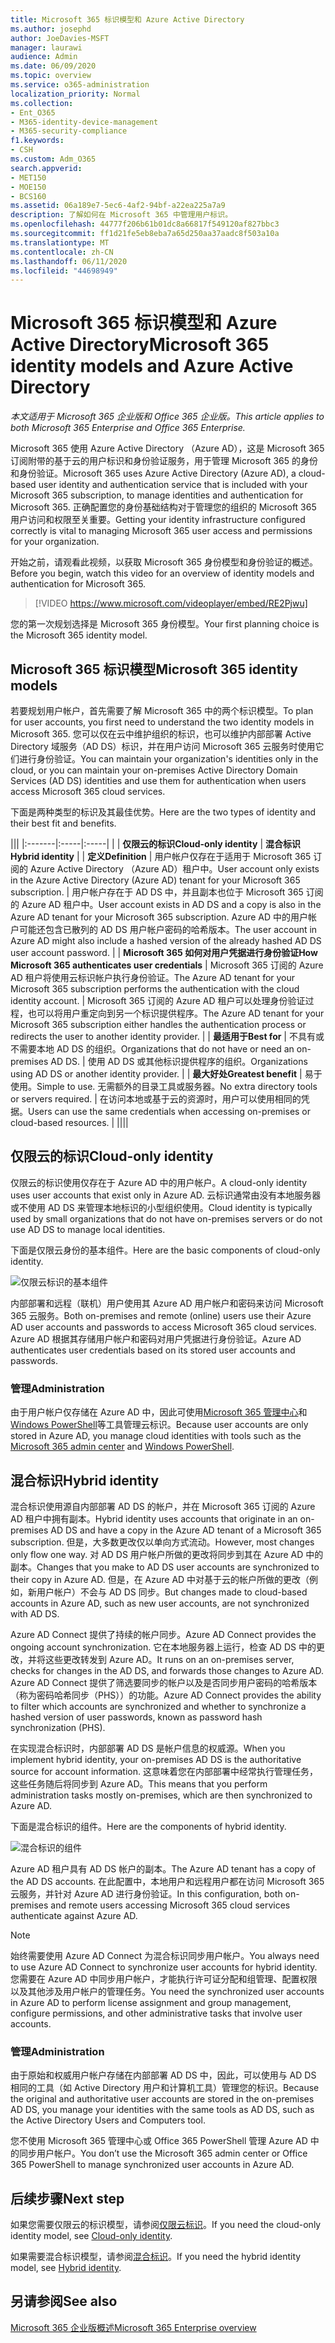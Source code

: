 ```yaml
---
title: Microsoft 365 标识模型和 Azure Active Directory
ms.author: josephd
author: JoeDavies-MSFT
manager: laurawi
audience: Admin
ms.date: 06/09/2020
ms.topic: overview
ms.service: o365-administration
localization_priority: Normal
ms.collection:
- Ent_O365
- M365-identity-device-management
- M365-security-compliance
f1.keywords:
- CSH
ms.custom: Adm_O365
search.appverid:
- MET150
- MOE150
- BCS160
ms.assetid: 06a189e7-5ec6-4af2-94bf-a22ea225a7a9
description: 了解如何在 Microsoft 365 中管理用户标识。
ms.openlocfilehash: 44777f206b61b01dc8a66817f549120af827bbc3
ms.sourcegitcommit: ff1d21fe5eb8eba7a65d250aa37aadc8f503a10a
ms.translationtype: MT
ms.contentlocale: zh-CN
ms.lasthandoff: 06/11/2020
ms.locfileid: "44698949"
---
```

# <a name="microsoft-365-identity-models-and-azure-active-directory"></a><span data-ttu-id="fdd9c-103">Microsoft 365 标识模型和 Azure Active Directory</span><span class="sxs-lookup"><span data-stu-id="fdd9c-103">Microsoft 365 identity models and Azure Active Directory</span></span>

<span data-ttu-id="fdd9c-104">*本文适用于 Microsoft 365 企业版和 Office 365 企业版。*</span><span class="sxs-lookup"><span data-stu-id="fdd9c-104">*This article applies to both Microsoft 365 Enterprise and Office 365 Enterprise.*</span></span>

<span data-ttu-id="fdd9c-105">Microsoft 365 使用 Azure Active Directory （Azure AD），这是 Microsoft 365 订阅附带的基于云的用户标识和身份验证服务，用于管理 Microsoft 365 的身份和身份验证。</span><span class="sxs-lookup"><span data-stu-id="fdd9c-105">Microsoft 365 uses Azure Active Directory (Azure AD), a cloud-based user identity and authentication service that is included with your Microsoft 365 subscription, to manage identities and authentication for Microsoft 365.</span></span> <span data-ttu-id="fdd9c-106">正确配置您的身份基础结构对于管理您的组织的 Microsoft 365 用户访问和权限至关重要。</span><span class="sxs-lookup"><span data-stu-id="fdd9c-106">Getting your identity infrastructure configured correctly is vital to managing Microsoft 365 user access and permissions for your organization.</span></span>

<span data-ttu-id="fdd9c-107">开始之前，请观看此视频，以获取 Microsoft 365 身份模型和身份验证的概述。</span><span class="sxs-lookup"><span data-stu-id="fdd9c-107">Before you begin, watch this video for an overview of identity models and authentication for Microsoft 365.</span></span>

> [!VIDEO https://www.microsoft.com/videoplayer/embed/RE2Pjwu]

<span data-ttu-id="fdd9c-108">您的第一次规划选择是 Microsoft 365 身份模型。</span><span class="sxs-lookup"><span data-stu-id="fdd9c-108">Your first planning choice is the Microsoft 365 identity model.</span></span>

## <a name="microsoft-365-identity-models"></a><span data-ttu-id="fdd9c-109">Microsoft 365 标识模型</span><span class="sxs-lookup"><span data-stu-id="fdd9c-109">Microsoft 365 identity models</span></span>

<span data-ttu-id="fdd9c-110">若要规划用户帐户，首先需要了解 Microsoft 365 中的两个标识模型。</span><span class="sxs-lookup"><span data-stu-id="fdd9c-110">To plan for user accounts, you first need to understand the two identity models in Microsoft 365.</span></span> <span data-ttu-id="fdd9c-111">您可以仅在云中维护组织的标识，也可以维护内部部署 Active Directory 域服务（AD DS）标识，并在用户访问 Microsoft 365 云服务时使用它们进行身份验证。</span><span class="sxs-lookup"><span data-stu-id="fdd9c-111">You can maintain your organization's identities only in the cloud, or you can maintain your on-premises Active Directory Domain Services (AD DS) identities and use them for authentication when users access Microsoft 365 cloud services.</span></span>  

<span data-ttu-id="fdd9c-112">下面是两种类型的标识及其最佳优势。</span><span class="sxs-lookup"><span data-stu-id="fdd9c-112">Here are the two types of identity and their best fit and benefits.</span></span>

|||
|:-------|:-----|:-----|
|  | <span data-ttu-id="fdd9c-113">**仅限云的标识**</span><span class="sxs-lookup"><span data-stu-id="fdd9c-113">**Cloud-only identity**</span></span> | <span data-ttu-id="fdd9c-114">**混合标识**</span><span class="sxs-lookup"><span data-stu-id="fdd9c-114">**Hybrid identity**</span></span> |
| <span data-ttu-id="fdd9c-115">**定义**</span><span class="sxs-lookup"><span data-stu-id="fdd9c-115">**Definition**</span></span> | <span data-ttu-id="fdd9c-116">用户帐户仅存在于适用于 Microsoft 365 订阅的 Azure Active Directory （Azure AD）租户中。</span><span class="sxs-lookup"><span data-stu-id="fdd9c-116">User account only exists in the Azure Active Directory (Azure AD) tenant for your Microsoft 365 subscription.</span></span> | <span data-ttu-id="fdd9c-117">用户帐户存在于 AD DS 中，并且副本也位于 Microsoft 365 订阅的 Azure AD 租户中。</span><span class="sxs-lookup"><span data-stu-id="fdd9c-117">User account exists in AD DS and a copy is also in the Azure AD tenant for your Microsoft 365 subscription.</span></span> <span data-ttu-id="fdd9c-118">Azure AD 中的用户帐户可能还包含已散列的 AD DS 用户帐户密码的哈希版本。</span><span class="sxs-lookup"><span data-stu-id="fdd9c-118">The user account in Azure AD might also include a hashed version of the already hashed AD DS user account password.</span></span> |
| <span data-ttu-id="fdd9c-119">**Microsoft 365 如何对用户凭据进行身份验证**</span><span class="sxs-lookup"><span data-stu-id="fdd9c-119">**How Microsoft 365 authenticates user credentials**</span></span> | <span data-ttu-id="fdd9c-120">Microsoft 365 订阅的 Azure AD 租户将使用云标识帐户执行身份验证。</span><span class="sxs-lookup"><span data-stu-id="fdd9c-120">The Azure AD tenant for your Microsoft 365 subscription performs the authentication with the cloud identity account.</span></span> | <span data-ttu-id="fdd9c-121">Microsoft 365 订阅的 Azure AD 租户可以处理身份验证过程，也可以将用户重定向到另一个标识提供程序。</span><span class="sxs-lookup"><span data-stu-id="fdd9c-121">The Azure AD tenant for your Microsoft 365 subscription either handles the authentication process or redirects the user to another identity provider.</span></span> |
| <span data-ttu-id="fdd9c-122">**最适用于**</span><span class="sxs-lookup"><span data-stu-id="fdd9c-122">**Best for**</span></span> | <span data-ttu-id="fdd9c-123">不具有或不需要本地 AD DS 的组织。</span><span class="sxs-lookup"><span data-stu-id="fdd9c-123">Organizations that do not have or need an on-premises AD DS.</span></span> | <span data-ttu-id="fdd9c-124">使用 AD DS 或其他标识提供程序的组织。</span><span class="sxs-lookup"><span data-stu-id="fdd9c-124">Organizations using AD DS or another identity provider.</span></span> |
| <span data-ttu-id="fdd9c-125">**最大好处**</span><span class="sxs-lookup"><span data-stu-id="fdd9c-125">**Greatest benefit**</span></span> | <span data-ttu-id="fdd9c-126">易于使用。</span><span class="sxs-lookup"><span data-stu-id="fdd9c-126">Simple to use.</span></span> <span data-ttu-id="fdd9c-127">无需额外的目录工具或服务器。</span><span class="sxs-lookup"><span data-stu-id="fdd9c-127">No extra directory tools or servers required.</span></span> | <span data-ttu-id="fdd9c-128">在访问本地或基于云的资源时，用户可以使用相同的凭据。</span><span class="sxs-lookup"><span data-stu-id="fdd9c-128">Users can use the same credentials when accessing on-premises or cloud-based resources.</span></span> |
||||

## <a name="cloud-only-identity"></a><span data-ttu-id="fdd9c-129">仅限云的标识</span><span class="sxs-lookup"><span data-stu-id="fdd9c-129">Cloud-only identity</span></span>

<span data-ttu-id="fdd9c-130">仅限云的标识使用仅存在于 Azure AD 中的用户帐户。</span><span class="sxs-lookup"><span data-stu-id="fdd9c-130">A cloud-only identity uses user accounts that exist only in Azure AD.</span></span> <span data-ttu-id="fdd9c-131">云标识通常由没有本地服务器或不使用 AD DS 来管理本地标识的小型组织使用。</span><span class="sxs-lookup"><span data-stu-id="fdd9c-131">Cloud identity is typically used by small organizations that do not have on-premises servers or do not use AD DS to manage local identities.</span></span> 

<span data-ttu-id="fdd9c-132">下面是仅限云身份的基本组件。</span><span class="sxs-lookup"><span data-stu-id="fdd9c-132">Here are the basic components of cloud-only identity.</span></span>
 
![仅限云标识的基本组件](./media/about-office-365-identity/cloud-only-identity.png)

<span data-ttu-id="fdd9c-134">内部部署和远程（联机）用户使用其 Azure AD 用户帐户和密码来访问 Microsoft 365 云服务。</span><span class="sxs-lookup"><span data-stu-id="fdd9c-134">Both on-premises and remote (online) users use their Azure AD user accounts and passwords to access Microsoft 365 cloud services.</span></span> <span data-ttu-id="fdd9c-135">Azure AD 根据其存储用户帐户和密码对用户凭据进行身份验证。</span><span class="sxs-lookup"><span data-stu-id="fdd9c-135">Azure AD authenticates user credentials based on its stored user accounts and passwords.</span></span>

### <a name="administration"></a><span data-ttu-id="fdd9c-136">管理</span><span class="sxs-lookup"><span data-stu-id="fdd9c-136">Administration</span></span>
<span data-ttu-id="fdd9c-137">由于用户帐户仅存储在 Azure AD 中，因此可使用[Microsoft 365 管理中心](https://admin.microsoft.com)和[Windows PowerShell](https://docs.microsoft.com/office365/enterprise/powershell/manage-user-accounts-and-licenses-with-office-365-powershell)等工具管理云标识。</span><span class="sxs-lookup"><span data-stu-id="fdd9c-137">Because user accounts are only stored in Azure AD, you manage cloud identities with tools such as the [Microsoft 365 admin center](https://admin.microsoft.com) and [Windows PowerShell](https://docs.microsoft.com/office365/enterprise/powershell/manage-user-accounts-and-licenses-with-office-365-powershell).</span></span> 

## <a name="hybrid-identity"></a><span data-ttu-id="fdd9c-138">混合标识</span><span class="sxs-lookup"><span data-stu-id="fdd9c-138">Hybrid identity</span></span>

<span data-ttu-id="fdd9c-139">混合标识使用源自内部部署 AD DS 的帐户，并在 Microsoft 365 订阅的 Azure AD 租户中拥有副本。</span><span class="sxs-lookup"><span data-stu-id="fdd9c-139">Hybrid identity uses accounts that originate in an on-premises AD DS and have a copy in the Azure AD tenant of a Microsoft 365 subscription.</span></span> <span data-ttu-id="fdd9c-140">但是，大多数更改仅以单向方式流动。</span><span class="sxs-lookup"><span data-stu-id="fdd9c-140">However, most changes only flow one way.</span></span> <span data-ttu-id="fdd9c-141">对 AD DS 用户帐户所做的更改将同步到其在 Azure AD 中的副本。</span><span class="sxs-lookup"><span data-stu-id="fdd9c-141">Changes that you make to AD DS user accounts are synchronized to their copy in Azure AD.</span></span> <span data-ttu-id="fdd9c-142">但是，在 Azure AD 中对基于云的帐户所做的更改（例如，新用户帐户）不会与 AD DS 同步。</span><span class="sxs-lookup"><span data-stu-id="fdd9c-142">But changes made to cloud-based accounts in Azure AD, such as new user accounts, are not synchronized with AD DS.</span></span>

<span data-ttu-id="fdd9c-143">Azure AD Connect 提供了持续的帐户同步。</span><span class="sxs-lookup"><span data-stu-id="fdd9c-143">Azure AD Connect provides the ongoing account synchronization.</span></span> <span data-ttu-id="fdd9c-144">它在本地服务器上运行，检查 AD DS 中的更改，并将这些更改转发到 Azure AD。</span><span class="sxs-lookup"><span data-stu-id="fdd9c-144">It runs on an on-premises server, checks for changes in the AD DS, and forwards those changes to Azure AD.</span></span> <span data-ttu-id="fdd9c-145">Azure AD Connect 提供了筛选要同步的帐户以及是否同步用户密码的哈希版本（称为密码哈希同步（PHS））的功能。</span><span class="sxs-lookup"><span data-stu-id="fdd9c-145">Azure AD Connect provides the ability to filter which accounts are synchronized and whether to synchronize a hashed version of user passwords, known as password hash synchronization (PHS).</span></span>

<span data-ttu-id="fdd9c-146">在实现混合标识时，内部部署 AD DS 是帐户信息的权威源。</span><span class="sxs-lookup"><span data-stu-id="fdd9c-146">When you implement hybrid identity, your on-premises AD DS is the authoritative source for account information.</span></span> <span data-ttu-id="fdd9c-147">这意味着您在内部部署中经常执行管理任务，这些任务随后将同步到 Azure AD。</span><span class="sxs-lookup"><span data-stu-id="fdd9c-147">This means that you perform administration tasks mostly on-premises, which are then synchronized to Azure AD.</span></span> 

<span data-ttu-id="fdd9c-148">下面是混合标识的组件。</span><span class="sxs-lookup"><span data-stu-id="fdd9c-148">Here are the components of hybrid identity.</span></span>

![混合标识的组件](./media/about-office-365-identity/hybrid-identity.png)

<span data-ttu-id="fdd9c-150">Azure AD 租户具有 AD DS 帐户的副本。</span><span class="sxs-lookup"><span data-stu-id="fdd9c-150">The Azure AD tenant has a copy of the AD DS accounts.</span></span> <span data-ttu-id="fdd9c-151">在此配置中，本地用户和远程用户都在访问 Microsoft 365 云服务，并针对 Azure AD 进行身份验证。</span><span class="sxs-lookup"><span data-stu-id="fdd9c-151">In this configuration, both on-premises and remote users accessing Microsoft 365 cloud services authenticate against Azure AD.</span></span>

>[!Note]
><span data-ttu-id="fdd9c-152">始终需要使用 Azure AD Connect 为混合标识同步用户帐户。</span><span class="sxs-lookup"><span data-stu-id="fdd9c-152">You always need to use Azure AD Connect to synchronize user accounts for hybrid identity.</span></span> <span data-ttu-id="fdd9c-153">您需要在 Azure AD 中同步用户帐户，才能执行许可证分配和组管理、配置权限以及其他涉及用户帐户的管理任务。</span><span class="sxs-lookup"><span data-stu-id="fdd9c-153">You need the synchronized user accounts in Azure AD to perform license assignment and group management, configure permissions, and other administrative tasks that involve user accounts.</span></span>
>

### <a name="administration"></a><span data-ttu-id="fdd9c-154">管理</span><span class="sxs-lookup"><span data-stu-id="fdd9c-154">Administration</span></span>

<span data-ttu-id="fdd9c-155">由于原始和权威用户帐户存储在内部部署 AD DS 中，因此，可以使用与 AD DS 相同的工具（如 Active Directory 用户和计算机工具）管理您的标识。</span><span class="sxs-lookup"><span data-stu-id="fdd9c-155">Because the original and authoritative user accounts are stored in the on-premises AD DS, you manage your identities with the same tools as AD DS, such as the Active Directory Users and Computers tool.</span></span> 

<span data-ttu-id="fdd9c-156">您不使用 Microsoft 365 管理中心或 Office 365 PowerShell 管理 Azure AD 中的同步用户帐户。</span><span class="sxs-lookup"><span data-stu-id="fdd9c-156">You don’t use the Microsoft 365 admin center or Office 365 PowerShell to manage synchronized user accounts in Azure AD.</span></span>

## <a name="next-step"></a><span data-ttu-id="fdd9c-157">后续步骤</span><span class="sxs-lookup"><span data-stu-id="fdd9c-157">Next step</span></span>

<span data-ttu-id="fdd9c-158">如果您需要仅限云的标识模型，请参阅[仅限云标识](cloud-only-identities.md)。</span><span class="sxs-lookup"><span data-stu-id="fdd9c-158">If you need the cloud-only identity model, see [Cloud-only identity](cloud-only-identities.md).</span></span>

<span data-ttu-id="fdd9c-159">如果需要混合标识模型，请参阅[混合标识](plan-for-directory-synchronization.md)。</span><span class="sxs-lookup"><span data-stu-id="fdd9c-159">If you need the hybrid identity model, see [Hybrid identity](plan-for-directory-synchronization.md).</span></span>


## <a name="see-also"></a><span data-ttu-id="fdd9c-160">另请参阅</span><span class="sxs-lookup"><span data-stu-id="fdd9c-160">See also</span></span>

[<span data-ttu-id="fdd9c-161">Microsoft 365 企业版概述</span><span class="sxs-lookup"><span data-stu-id="fdd9c-161">Microsoft 365 Enterprise overview</span></span>](https://docs.microsoft.com/microsoft-365/enterprise/microsoft-365-overview)
